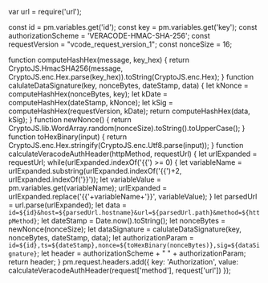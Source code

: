 var url = require('url');

const id = pm.variables.get('id');
const key = pm.variables.get('key');
const authorizationScheme = 'VERACODE-HMAC-SHA-256';
const requestVersion = "vcode_request_version_1";
const nonceSize = 16;

function computeHashHex(message, key_hex) {
    return CryptoJS.HmacSHA256(message, CryptoJS.enc.Hex.parse(key_hex)).toString(CryptoJS.enc.Hex);
}
function calulateDataSignature(key, nonceBytes, dateStamp, data) {
    let kNonce = computeHashHex(nonceBytes, key);
    let kDate = computeHashHex(dateStamp, kNonce);
    let kSig = computeHashHex(requestVersion, kDate);
    return computeHashHex(data, kSig);
}
function newNonce() {
    return CryptoJS.lib.WordArray.random(nonceSize).toString().toUpperCase();
}
function toHexBinary(input) {
    return CryptoJS.enc.Hex.stringify(CryptoJS.enc.Utf8.parse(input));
}
function calculateVeracodeAuthHeader(httpMethod, requestUrl) {
    let urlExpanded = requestUrl;
    while(urlExpanded.indexOf('{{') >= 0) {
        let variableName = urlExpanded.substring(urlExpanded.indexOf('{{')+2, urlExpanded.indexOf('}}'));
        let variableValue = pm.variables.get(variableName);
        urlExpanded = urlExpanded.replace('{{'+variableName+'}}', variableValue);
    }
    let parsedUrl = url.parse(urlExpanded);
    let data = `id=${id}&host=${parsedUrl.hostname}&url=${parsedUrl.path}&method=${httpMethod}`;
    let dateStamp = Date.now().toString();
    let nonceBytes = newNonce(nonceSize);
    let dataSignature = calulateDataSignature(key, nonceBytes, dateStamp, data);
    let authorizationParam = `id=${id},ts=${dateStamp},nonce=${toHexBinary(nonceBytes)},sig=${dataSignature}`;
    let header = authorizationScheme + " " + authorizationParam;
    return header;
}
pm.request.headers.add({
    key: 'Authorization',
    value: calculateVeracodeAuthHeader(request['method'], request['url'])
});

